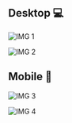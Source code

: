 ## Desktop 💻

![IMG 1](https://i.postimg.cc/7Y5gycQg/dashboard1-large.png)

![IMG 2](https://i.postimg.cc/fyLYygWQ/dashboard2-large.png)

## Mobile 📱

![IMG 3](https://i.postimg.cc/j5RH0SG5/dashboard-mobile1.png)

![IMG 4](https://i.postimg.cc/0QZp8qsC/dashboard-mobile2.png)
